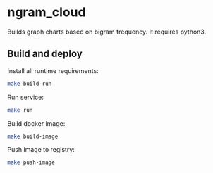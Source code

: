 # ngram_cloud

Builds graph charts based on bigram frequency. It requires python3.

## Build and deploy

Install all runtime requirements:

```bash
make build-run
```

Run service:

```bash
make run
```

Build docker image:

```bash
make build-image
```

Push image to registry:

```bash
make push-image
```